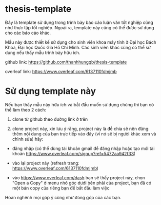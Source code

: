 # thesis-template

Đây là template sử dụng trong trình bày báo cáo luận văn tốt nghiệp cũng như thực tập tốt nghiệp. Ngoài ra, template này cũng có thể được sử dụng cho các báo cáo khác.

Mẫu này được thiết kế sử dụng cho sinh viên khoa máy tính ở Đại học Bách Khoa, Đại học Quốc Gia Hồ Chí Minh. Các sinh viên khác cũng có thể sử dụng nếu thấy mẫu trình bày hữu ích.

github link: https://github.com/thanhhungqb/thesis-template

overleaf link: https://www.overleaf.com/6137110fdmjmb

# Sử dụng template này
Nếu bạn thấy mẫu này hữu ích và bắt đầu muốn sử dụng chúng thì bạn có thể làm theo 2 cách:

1) clone từ github theo đường link ở trên

2) clone project này, xin lưu ý rằng, project này là để chia sẽ nên đừng thêm nội dung của bạn trực tiếp vào đây (vì nó sẽ bị người khác xem và chỉnh sửa) hãy:

- đăng nhập (có thể dùng tài khoản gmail để đăng nhập hoặc tạo mới tài khoản https://www.overleaf.com/signup?ref=5472aa942f33)

- vào lại project này (refresh trang: https://www.overleaf.com/6137110fdmjmb)

- vào https://www.overleaf.com/dash bạn sẽ thấy project này, chọn "Open a Copy" ở menu nhỏ góc dưới bên phải của project, bạn đã có một bản copy của riêng bạn để bắt đầu làm việc


Hoan nghênh mọi góp ý cũng như đóng góp của các bạn.

